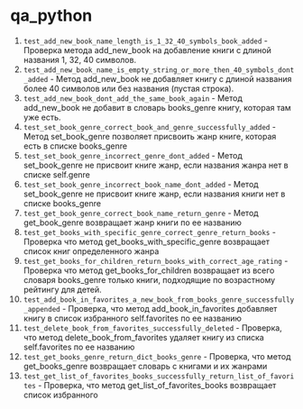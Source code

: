 # qa_python
1. `test_add_new_book_name_length_is_1_32_40_symbols_book_added` - Проверка метода add_new_book на добавление книги с длиной названия 1, 32, 40 символов.
2. `test_add_new_book_name_is_empty_string_or_more_then_40_symbols_dont_added` - Метод add_new_book не добавляет книгу с длиной названия более 40 символов или без названия (пустая строка).
3. `test_add_new_book_dont_add_the_same_book_again` - Метод add_new_book не добавит в словарь books_genre книгу, которая там уже есть.
4. `test_set_book_genre_correct_book_and_genre_successfully_added` - Метод set_book_genre позволяет присвоить жанр книге, которая есть в списке books_genre
5. `test_set_book_genre_incorrect_genre_dont_added` - Метод set_book_genre не присвоит книге жанр, если названия жанра нет в списке self.genre
6. `test_set_book_genre_incorrect_book_name_dont_added` - Метод set_book_genre не присвоит книге жанр, если названия книги нет в списке books_genre
7. `test_get_book_genre_correct_book_name_return_genre` - Метод get_book_genre возвращает жанр книги по ее названию
8. `test_get_books_with_specific_genre_correct_genre_return_books` - Проверка что метод get_books_with_specific_genre возвращает список книг определенного жанра
9. `test_get_books_for_children_return_books_with_correct_age_rating` - Проверка что метод get_books_for_children возвращает из всего словаря books_genre только книги, подходящие по возрастному рейтингу для детей.
10. `test_add_book_in_favorites_a_new_book_from_books_genre_successfully_appended` - Проверка, что метод add_book_in_favorites добавляет книгу в список избранного  self.favorites по ее названию
11. `test_delete_book_from_favorites_successfully_deleted` - Проверка, что метод delete_book_from_favorites удаляет книгу из списка self.favorites по ее названию
12. `test_get_books_genre_return_dict_books_genre` - Проверка, что метод get_books_genre возвращает словарь с книгами и их жанрами
13. `test_get_list_of_favorites_books_successfully_return_list_of_favorites` - Проверка, что метод get_list_of_favorites_books возвращает список избранного